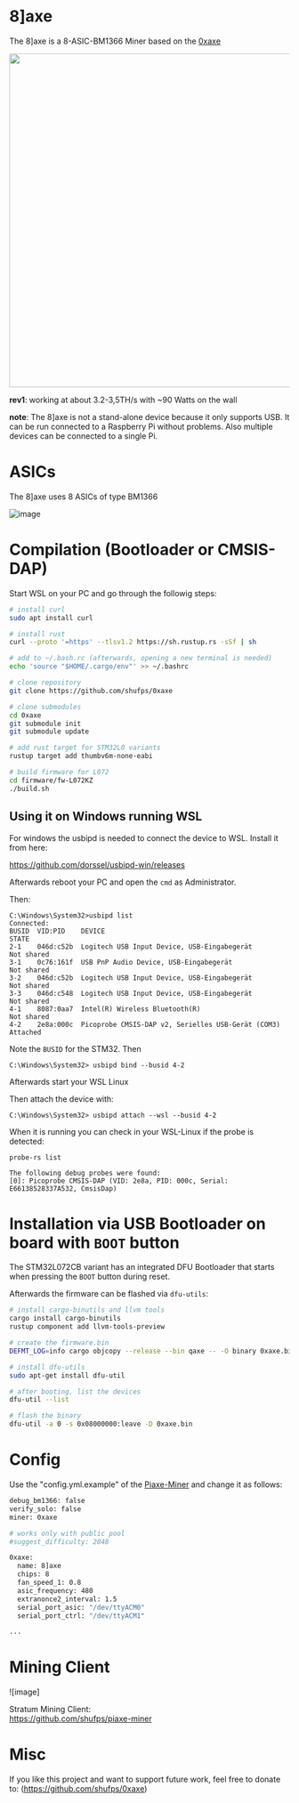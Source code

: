 # 8]axe

The 8]axe is a 8-ASIC-BM1366 Miner based on the [0xaxe](https://github.com/shufps/0xaxe)

<img src="https://github.com/Patsch91/8Iaxe/blob/main/8Iaxe%20assembled.png" width="600px">


**rev1**: working at about 3.2-3,5TH/s with ~90 Watts on the wall</br>


**note**: The 8]axe is not a stand-alone device because it only supports USB. It can be run connected to a Raspberry Pi without problems. Also multiple devices can be connected to a single Pi. 

ASICs
=====

The 8]axe uses 8 ASICs of type BM1366

![image](https://github.com/Patsch91/8Iaxe/blob/main/8Iaxe%20pcb.png)

Compilation (Bootloader or CMSIS-DAP)
======================================
Start WSL on your PC and go through the followig steps:

```bash
# install curl
sudo apt install curl

# install rust
curl --proto '=https' --tlsv1.2 https://sh.rustup.rs -sSf | sh

# add to ~/.bash.rc (afterwards, opening a new terminal is needed)
echo 'source "$HOME/.cargo/env"' >> ~/.bashrc

# clone repository
git clone https://github.com/shufps/0xaxe

# clone submodules
cd 0xaxe
git submodule init
git submodule update

# add rust target for STM32L0 variants
rustup target add thumbv6m-none-eabi

# build firmware for L072
cd firmware/fw-L072KZ
./build.sh
```

## Using it on Windows running WSL

For windows the usbipd is needed to connect the device to WSL. Install it from here:

https://github.com/dorssel/usbipd-win/releases

Afterwards reboot your PC and open the `cmd` as Administrator.

Then:
```
C:\Windows\System32>usbipd list
Connected:
BUSID  VID:PID    DEVICE                                                        STATE
2-1    046d:c52b  Logitech USB Input Device, USB-Eingabegerät                   Not shared
3-1    0c76:161f  USB PnP Audio Device, USB-Eingabegerät                        Not shared
3-2    046d:c52b  Logitech USB Input Device, USB-Eingabegerät                   Not shared
3-3    046d:c548  Logitech USB Input Device, USB-Eingabegerät                   Not shared
4-1    8087:0aa7  Intel(R) Wireless Bluetooth(R)                                Not shared
4-2    2e8a:000c  Picoprobe CMSIS-DAP v2, Serielles USB-Gerät (COM3)            Attached
```

Note the `BUSID` for the STM32. Then

```
C:\Windows\System32> usbipd bind --busid 4-2
```

Afterwards start your WSL Linux

Then attach the device with:
```
C:\Windows\System32> usbipd attach --wsl --busid 4-2
```

When it is running you can check in your WSL-Linux if the probe is detected:
```
probe-rs list

The following debug probes were found:
[0]: Picoprobe CMSIS-DAP (VID: 2e8a, PID: 000c, Serial: E66138528337A532, CmsisDap)
```

Installation via USB Bootloader on board with `BOOT` button
===========================================================
The STM32L072CB variant has an integrated DFU Bootloader that starts when pressing the `BOOT` button during reset.

Afterwards the firmware can be flashed via `dfu-utils`:

```bash
# install cargo-binutils and llvm tools
cargo install cargo-binutils
rustup component add llvm-tools-preview

# create the firmware.bin
DEFMT_LOG=info cargo objcopy --release --bin qaxe -- -O binary 0xaxe.bin

# install dfu-utils
sudo apt-get install dfu-util

# after booting, list the devices
dfu-util --list

# flash the binary
dfu-util -a 0 -s 0x08000000:leave -D 0xaxe.bin
```

Config 
=============
Use the "config.yml.example" of the [Piaxe-Miner](https://github.com/shufps/piaxe-miner) and change it as follows:

```bash
debug_bm1366: false
verify_solo: false
miner: 0xaxe

# works only with public pool
#suggest_difficulty: 2048

0xaxe:
  name: 8]axe
  chips: 8
  fan_speed_1: 0.8
  asic_frequency: 480
  extranonce2_interval: 1.5
  serial_port_asic: "/dev/ttyACM0"
  serial_port_ctrl: "/dev/ttyACM1"

...
```


Mining Client
=============

![image]


Stratum Mining Client:<br>
https://github.com/shufps/piaxe-miner

Misc
====
If you like this project and want to support future work, feel free to donate to: (https://github.com/shufps/0xaxe)



